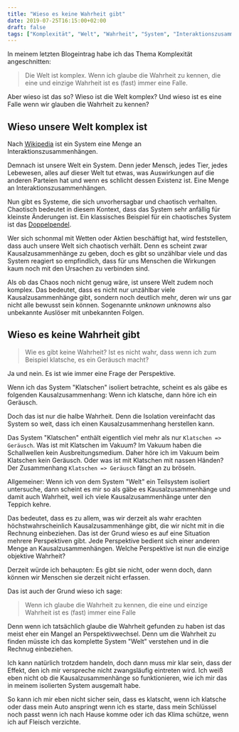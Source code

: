 ```yaml
---
title: "Wieso es keine Wahrheit gibt"
date: 2019-07-25T16:15:00+02:00
draft: false
tags: ["Komplexität", "Welt", "Wahrheit", "System", "Interaktionszusammenhänge", "Existenz", "Chaos", "Doppelpendel", "Wetten", "Aktien", "Kausalzusammenhänge", "Ursache", "Wirkung", "Unknown unknowns", "Auslöser", "Folgen", "Isolation", "Teilsystem", "Perspektive", "Perspektivwechsel"]
---
```


In meinem letzten Blogeintrag habe ich das Thema Komplexität angeschnitten:

> Die Welt ist komplex. Wenn ich glaube die Wahrheit zu kennen, die eine und einzige Wahrheit ist es (fast) immer eine Falle.

Aber wieso ist das so? Wieso ist die Welt komplex? Und wieso ist es eine Falle wenn wir glauben die Wahrheit zu kennen?

## Wieso unsere Welt komplex ist

Nach [Wikipedia](https://de.wikipedia.org/wiki/System#Systembegriff_der_Systemtheorie) ist ein System eine Menge an Interaktionszusammenhängen.

Demnach ist unsere Welt ein System. Denn jeder Mensch, jedes Tier, jedes Lebewesen, alles auf dieser Welt tut etwas, was Auswirkungen auf die anderen Parteien hat und wenn es schlicht dessen Existenz ist. Eine Menge an Interaktionszusammenhängen.

Nun gibt es Systeme, die sich unvorhersagbar und chaotisch verhalten. Chaotisch bedeutet in diesem Kontext, dass das System sehr anfällig für kleinste Änderungen ist. Ein klassisches Beispiel für ein chaotisches System ist das [Doppelpendel](https://youtu.be/d0Z8wLLPNE0). 

Wer sich schonmal mit Wetten oder Aktien beschäftigt hat, wird feststellen, dass auch unsere Welt sich chaotisch verhält. Denn es scheint zwar Kausalzusammenhänge zu geben, doch es gibt so unzählbar viele und das System reagiert so empfindlich, dass für uns Menschen die Wirkungen kaum noch mit den Ursachen zu verbinden sind.

Als ob das Chaos noch nicht genug wäre, ist unsere Welt zudem noch komplex. Das bedeutet, dass es nicht nur unzählbar viele Kausalzusammenhänge gibt, sondern noch deutlich mehr, deren wir uns gar nicht alle bewusst sein können. Sogenannte _unknown unknowns_ also unbekannte Auslöser mit unbekannten Folgen.

## Wieso es keine Wahrheit gibt

> Wie es gibt keine Wahrheit? Ist es nicht wahr, dass wenn ich zum Beispiel klatsche, es ein Geräusch macht?

Ja und nein. Es ist wie immer eine Frage der Perspektive.

Wenn ich das System "Klatschen" isoliert betrachte, scheint es als gäbe es folgenden Kausalzusammenhang: Wenn ich klatsche, dann höre ich ein Geräusch.

Doch das ist nur die halbe Wahrheit. Denn die Isolation vereinfacht das System so weit, dass ich einen Kausalzusammenhang herstellen kann.

Das System "Klatschen" enthält eigentlich viel mehr als nur `Klatschen => Geräusch`. Was ist mit Klatschen im Vakuum? Im Vakuum haben die Schallwellen kein Ausbreitungsmedium. Daher höre ich im Vakuum beim Klatschen kein Geräusch. Oder was ist mit Klatschen mit nassen Händen? Der Zusammenhang `Klatschen => Geräusch` fängt an zu bröseln.

Allgemeiner: Wenn ich von dem System "Welt" ein Teilsystem isoliert untersuche, dann scheint es mir so als gäbe es Kausalzusammenhänge und damit auch Wahrheit, weil ich viele Kausalzusammenhänge unter den Teppich kehre.

Das bedeutet, dass es zu allem, was wir derzeit als wahr erachten höchstwahrscheinlich Kausalzusammenhänge gibt, die wir nicht mit in die Rechnung einbeziehen. Das ist der Grund wieso es auf eine Situation mehrere Perspektiven gibt. Jede Perspektive bedient sich einer anderen Menge an Kausalzusammenhängen. Welche Perspektive ist nun die einzige objektive Wahrheit?

Derzeit würde ich behaupten: Es gibt sie nicht, oder wenn doch, dann können wir Menschen sie derzeit nicht erfassen.

Das ist auch der Grund wieso ich sage: 

> Wenn ich glaube die Wahrheit zu kennen, die eine und einzige Wahrheit ist es (fast) immer eine Falle

Denn wenn ich tatsächlich glaube die Wahrheit gefunden zu haben ist das meist eher ein Mangel an Perspektivwechsel. Denn um die Wahrheit zu finden müsste ich das komplette System "Welt" verstehen und in die Rechnug einbeziehen.

Ich kann natürlich trotzdem handeln, doch dann muss mir klar sein, dass der Effekt, den ich mir verspreche nicht zwangsläufig eintreten wird. Ich weiß eben nicht ob die Kausalzusammenhänge so funktionieren, wie ich mir das in meinem isolierten System ausgemalt habe.

So kann ich mir eben nicht sicher sein, dass es klatscht, wenn ich klatsche oder dass mein Auto anspringt wenn ich es starte, dass mein Schlüssel noch passt wenn ich nach Hause komme oder ich das Klima schütze, wenn ich auf Fleisch verzichte.

